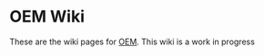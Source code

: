 # OEM Wiki
These are the wiki pages for [OEM](https://modrinth.com/mod/origamikings-enhancement-mod). This wiki is a work in progress
